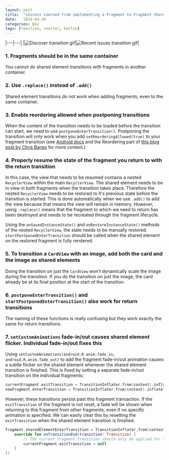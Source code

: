 ```yaml
---
layout: post
title:  "Lessons Learned from implementing a Fragment to Fragment Shared Element transition"
date:   2019-04-30
categories: Dev
tags: [reactive, reactor, kotlin]
---
```

|---|---|
|![Discover transition gif](/assets/fixed_transition_discover.gif)|![Recent issues transition gif](/assets/fixed_transition_recent_issues.gif)|

### 1. Fragments should be in the same container
You cannot do shared element transitions with fragments in another container.

### 2. Use `.replace()` instead of `.add()`
Shared element transitions do not work when adding fragments, even to the same container.

### 3. Enable reordering allowed when postponing transitions
When the content of the transition needs to be loaded before the transition can start, we need to use `postponeEnterTransition()`. Postponing the transition will only work when you add `setReorderingAllowed(true)` to your fragment transition (see [Android docs](https://developer.android.com/reference/android/support/v4/app/FragmentTransaction.html#setreorderingallowed) and the Reordering part of [this blog post by Chris Banes](https://chris.banes.dev/2018/02/18/fragmented-transitions/) for more context.)

### 4. Properly resume the state of the fragment you return to with the return transition
In this case, the view that needs to be resumed contains a nested `RecyclerView` within the main `RecyclerView`. The shared element needs to be in view in both fragments when the transition takes place. Therefore the nested `RecyclerView` needs to be restored to it's previous state before the transition is started. This is done automatically when we use `.add()` to add the view because that means the view will remain in memory. However, using `.replace()` means that the fragment to which we need to return has been destroyed and needs to be recreated through the fragment lifecycle.

Using the `onSavedInstanceState()` and `onRestoreInstanceState()` methods of the nested `RecyclerView`, the state needs to be manually restored. `startPostponedEnterTransition` should be called when the shared element on the restored fragment is fully rendered.

### 5. To transition a `CardView` with an image, add both the card and the image as shared elements
Doing the transition on just the `CardView` won't dynamically scale the image during the transition. If you do the transition on just the image, the card already be at its final position at the start of the transition.

### 6. `postponeEnterTransition()` and `startPostponedEnterTransition()` also work for return transitions
The naming of these functions is really confusing but they work exactly the same for return transitions.

### 7. `setCustomAnimations` fade-in/out causes shared element flicker. Individual fade-in/out fixes this
Using `setCustomAnimations(android.R.anim.fade_in, android.R.anim.fade_out)` to add the fragment fade-in/out animation causes a subtle flicker on the shared element whenever the shared element transition is finished. This is fixed by setting a separate fade-in/out transition on the individual fragments:

```kotlin
currentFragment.exitTransition = TransitionInflater.from(context).inflateTransition(android.R.transition.fade)
newFragment.enterTransition = TransitionInflater.from(context).inflateTransition(android.R.transition.fade)
```

However, these transitions persist past this fragment transaction. If the `exitTransition` of the fragment is not reset, a fade will be shown when returning to this fragment from other fragments, even if no specific animation is specified. We can easily clear this by resetting the `exitTransition` when the shared element transition is finished.

```kotlin
fragment.sharedElementEnterTransition = TransitionInflater.from(context).inflateTransition(android.R.transition.move).addListener(object : TransitionListenerAdapter() {
    override fun onTransitionEnd(transition: Transition) {
        // The current fragment transition should only be applied for this transition and be removed afterwards
        currentFragment.exitTransition = null
    }
})
```